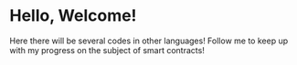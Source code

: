 # Hello, Welcome!

Here there will be several codes in other languages!
Follow me to keep up with my progress on the subject of smart contracts!
